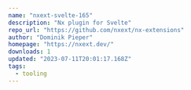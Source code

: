 ```yaml
---
name: "nxext-svelte-165"
description: "Nx plugin for Svelte"
repo_url: "https://github.com/nxext/nx-extensions"
author: "Dominik Pieper"
homepage: "https://nxext.dev/"
downloads: 1
updated: "2023-07-11T20:01:17.168Z"
tags: 
  - tooling
---
```

